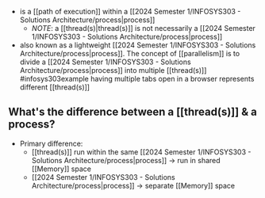 - is a [[path of execution]] within a [[2024 Semester 1/INFOSYS303 - Solutions Architecture/process|process]]
	- *NOTE*: a [[thread(s)|thread(s)]] is not necessarily a [[2024 Semester 1/INFOSYS303 - Solutions Architecture/process|process]]
- also known as a lightweight [[2024 Semester 1/INFOSYS303 - Solutions Architecture/process|process]]. The concept of [[parallelism]] is to divide a [[2024 Semester 1/INFOSYS303 - Solutions Architecture/process|process]] into multiple [[thread(s)]]
#infosys303example having multiple tabs open in a browser represents different [[thread(s)]]
## What's the difference between a [[thread(s)]] & a process?
- Primary difference:
	- [[thread(s)]] run within the same [[2024 Semester 1/INFOSYS303 - Solutions Architecture/process|process]] $\rightarrow$ run in shared [[Memory]] space
	- [[2024 Semester 1/INFOSYS303 - Solutions Architecture/process|process]] $\rightarrow$ separate [[Memory]] space